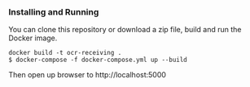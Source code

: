 ### Installing and Running

You can clone this repository or download a zip file, build and run the Docker image.

```
docker build -t ocr-receiving .
$ docker-compose -f docker-compose.yml up --build
```
 
Then open up browser to http://localhost:5000
